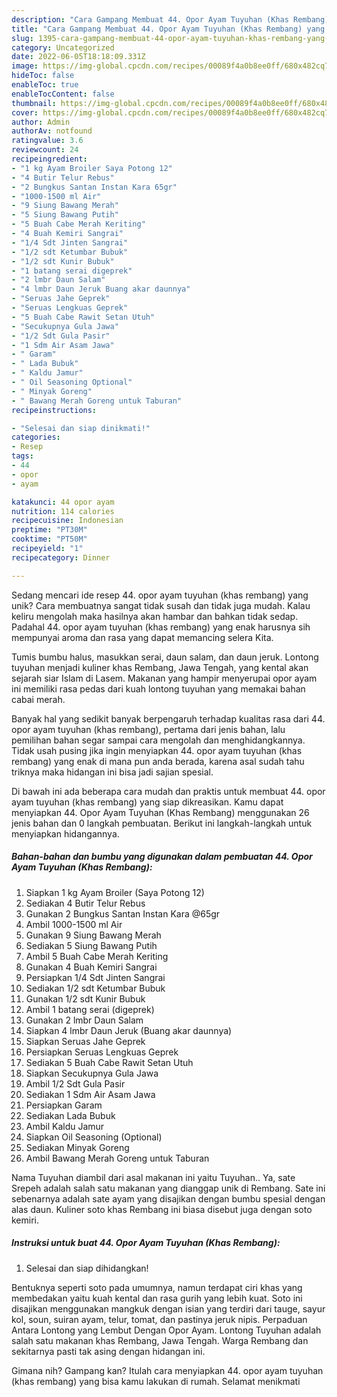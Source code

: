 ```yaml
---
description: "Cara Gampang Membuat 44. Opor Ayam Tuyuhan (Khas Rembang) yang Lezat Sekali"
title: "Cara Gampang Membuat 44. Opor Ayam Tuyuhan (Khas Rembang) yang Lezat Sekali"
slug: 1395-cara-gampang-membuat-44-opor-ayam-tuyuhan-khas-rembang-yang-lezat-sekali
category: Uncategorized
date: 2022-06-05T18:18:09.331Z
image: https://img-global.cpcdn.com/recipes/00089f4a0b8ee0ff/680x482cq70/44-opor-ayam-tuyuhan-khas-rembang-foto-resep-utama.jpg
hideToc: false
enableToc: true
enableTocContent: false
thumbnail: https://img-global.cpcdn.com/recipes/00089f4a0b8ee0ff/680x482cq70/44-opor-ayam-tuyuhan-khas-rembang-foto-resep-utama.jpg
cover: https://img-global.cpcdn.com/recipes/00089f4a0b8ee0ff/680x482cq70/44-opor-ayam-tuyuhan-khas-rembang-foto-resep-utama.jpg
author: Admin
authorAv: notfound
ratingvalue: 3.6
reviewcount: 24
recipeingredient:
- "1 kg Ayam Broiler Saya Potong 12"
- "4 Butir Telur Rebus"
- "2 Bungkus Santan Instan Kara 65gr"
- "1000-1500 ml Air"
- "9 Siung Bawang Merah"
- "5 Siung Bawang Putih"
- "5 Buah Cabe Merah Keriting"
- "4 Buah Kemiri Sangrai"
- "1/4 Sdt Jinten Sangrai"
- "1/2 sdt Ketumbar Bubuk"
- "1/2 sdt Kunir Bubuk"
- "1 batang serai digeprek"
- "2 lmbr Daun Salam"
- "4 lmbr Daun Jeruk Buang akar daunnya"
- "Seruas Jahe Geprek"
- "Seruas Lengkuas Geprek"
- "5 Buah Cabe Rawit Setan Utuh"
- "Secukupnya Gula Jawa"
- "1/2 Sdt Gula Pasir"
- "1 Sdm Air Asam Jawa"
- " Garam"
- " Lada Bubuk"
- " Kaldu Jamur"
- " Oil Seasoning Optional"
- " Minyak Goreng"
- " Bawang Merah Goreng untuk Taburan"
recipeinstructions:

- "Selesai dan siap dinikmati!"
categories:
- Resep
tags:
- 44
- opor
- ayam

katakunci: 44 opor ayam 
nutrition: 114 calories
recipecuisine: Indonesian
preptime: "PT30M"
cooktime: "PT50M"
recipeyield: "1"
recipecategory: Dinner

---
```





Sedang mencari ide resep 44. opor ayam tuyuhan (khas rembang) yang unik? Cara membuatnya sangat tidak susah dan tidak juga mudah. Kalau keliru mengolah maka hasilnya akan hambar dan bahkan tidak sedap. Padahal 44. opor ayam tuyuhan (khas rembang) yang enak harusnya sih mempunyai aroma dan rasa yang dapat memancing selera Kita.





Tumis bumbu halus, masukkan serai, daun salam, dan daun jeruk. Lontong tuyuhan menjadi kuliner khas Rembang, Jawa Tengah, yang kental akan sejarah siar Islam di Lasem. Makanan yang hampir menyerupai opor ayam ini memiliki rasa pedas dari kuah lontong tuyuhan yang memakai bahan cabai merah.

Banyak hal yang sedikit banyak berpengaruh terhadap kualitas rasa dari 44. opor ayam tuyuhan (khas rembang), pertama dari jenis bahan, lalu pemilihan bahan segar sampai cara mengolah dan menghidangkannya. Tidak usah pusing jika ingin menyiapkan 44. opor ayam tuyuhan (khas rembang) yang enak di mana pun anda berada, karena asal sudah tahu triknya maka hidangan ini bisa jadi sajian spesial.






Di bawah ini ada beberapa cara mudah dan praktis untuk membuat 44. opor ayam tuyuhan (khas rembang) yang siap dikreasikan. Kamu dapat menyiapkan 44. Opor Ayam Tuyuhan (Khas Rembang) menggunakan 26 jenis bahan dan 0 langkah pembuatan. Berikut ini langkah-langkah untuk menyiapkan hidangannya.

<!--inarticleads1-->

##### Bahan-bahan dan bumbu yang digunakan dalam pembuatan 44. Opor Ayam Tuyuhan (Khas Rembang):

1. Siapkan 1 kg Ayam Broiler (Saya Potong 12)
1. Sediakan 4 Butir Telur Rebus
1. Gunakan 2 Bungkus Santan Instan Kara @65gr
1. Ambil 1000-1500 ml Air
1. Gunakan 9 Siung Bawang Merah
1. Sediakan 5 Siung Bawang Putih
1. Ambil 5 Buah Cabe Merah Keriting
1. Gunakan 4 Buah Kemiri Sangrai
1. Persiapkan 1/4 Sdt Jinten Sangrai
1. Sediakan 1/2 sdt Ketumbar Bubuk
1. Gunakan 1/2 sdt Kunir Bubuk
1. Ambil 1 batang serai (digeprek)
1. Gunakan 2 lmbr Daun Salam
1. Siapkan 4 lmbr Daun Jeruk (Buang akar daunnya)
1. Siapkan Seruas Jahe Geprek
1. Persiapkan Seruas Lengkuas Geprek
1. Sediakan 5 Buah Cabe Rawit Setan Utuh
1. Siapkan Secukupnya Gula Jawa
1. Ambil 1/2 Sdt Gula Pasir
1. Sediakan 1 Sdm Air Asam Jawa
1. Persiapkan  Garam
1. Sediakan  Lada Bubuk
1. Ambil  Kaldu Jamur
1. Siapkan  Oil Seasoning (Optional)
1. Sediakan  Minyak Goreng
1. Ambil  Bawang Merah Goreng untuk Taburan


Nama Tuyuhan diambil dari asal makanan ini yaitu Tuyuhan.. Ya, sate Srepeh adalah salah satu makanan yang dianggap unik di Rembang. Sate ini sebenarnya adalah sate ayam yang disajikan dengan bumbu spesial dengan alas daun. Kuliner soto khas Rembang ini biasa disebut juga dengan soto kemiri. 

<!--inarticleads2-->

##### Instruksi untuk buat 44. Opor Ayam Tuyuhan (Khas Rembang):


1. Selesai dan siap dihidangkan!

Bentuknya seperti soto pada umumnya, namun terdapat ciri khas yang membedakan yaitu kuah kental dan rasa gurih yang lebih kuat. Soto ini disajikan menggunakan mangkuk dengan isian yang terdiri dari tauge, sayur kol, soun, suiran ayam, telur, tomat, dan pastinya jeruk nipis. Perpaduan Antara Lontong yang Lembut Dengan Opor Ayam. Lontong Tuyuhan adalah salah satu makanan khas Rembang, Jawa Tengah. Warga Rembang dan sekitarnya pasti tak asing dengan hidangan ini. 

Gimana nih? Gampang kan? Itulah cara menyiapkan 44. opor ayam tuyuhan (khas rembang) yang bisa kamu lakukan di rumah. Selamat menikmati
